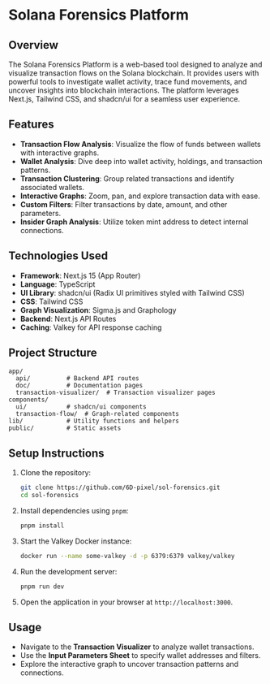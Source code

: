 # Solana Forensics Platform

## Overview

The Solana Forensics Platform is a web-based tool designed to analyze and visualize transaction flows on the Solana blockchain. It provides users with powerful tools to investigate wallet activity, trace fund movements, and uncover insights into blockchain interactions. The platform leverages Next.js, Tailwind CSS, and shadcn/ui for a seamless user experience.

## Features

- **Transaction Flow Analysis**: Visualize the flow of funds between wallets with interactive graphs.
- **Wallet Analysis**: Dive deep into wallet activity, holdings, and transaction patterns.
- **Transaction Clustering**: Group related transactions and identify associated wallets.
- **Interactive Graphs**: Zoom, pan, and explore transaction data with ease.
- **Custom Filters**: Filter transactions by date, amount, and other parameters.
- **Insider Graph Analysis**: Utilize token mint address to detect internal connections.

## Technologies Used

- **Framework**: Next.js 15 (App Router)
- **Language**: TypeScript
- **UI Library**: shadcn/ui (Radix UI primitives styled with Tailwind CSS)
- **CSS**: Tailwind CSS
- **Graph Visualization**: Sigma.js and Graphology
- **Backend**: Next.js API Routes
- **Caching**: Valkey for API response caching

## Project Structure

```
app/
  api/          # Backend API routes
  doc/          # Documentation pages
  transaction-visualizer/  # Transaction visualizer pages
components/
  ui/           # shadcn/ui components
  transaction-flow/  # Graph-related components
lib/            # Utility functions and helpers
public/         # Static assets
```

## Setup Instructions

1. Clone the repository:

   ```bash
   git clone https://github.com/6D-pixel/sol-forensics.git
   cd sol-forensics
   ```

2. Install dependencies using `pnpm`:

   ```bash
   pnpm install
   ```

3. Start the Valkey Docker instance:

   ```bash
   docker run --name some-valkey -d -p 6379:6379 valkey/valkey
   ```

4. Run the development server:

   ```bash
   pnpm run dev
   ```

5. Open the application in your browser at `http://localhost:3000`.

## Usage

- Navigate to the **Transaction Visualizer** to analyze wallet transactions.
- Use the **Input Parameters Sheet** to specify wallet addresses and filters.
- Explore the interactive graph to uncover transaction patterns and connections.
